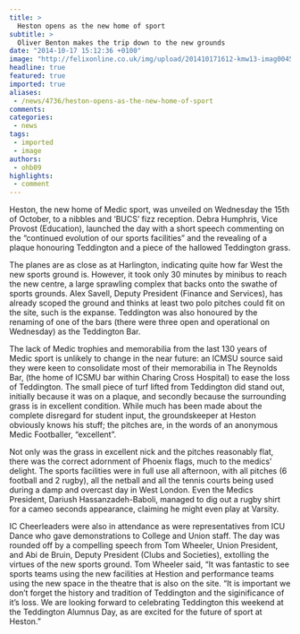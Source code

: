 ```yaml
---
title: >
  Heston opens as the new home of sport
subtitle: >
  Oliver Benton makes the trip down to the new grounds
date: "2014-10-17 15:12:36 +0100"
image: "http://felixonline.co.uk/img/upload/201410171612-kmw13-imag0045.jpg"
headline: true
featured: true
imported: true
aliases:
 - /news/4736/heston-opens-as-the-new-home-of-sport
comments:
categories:
 - news
tags:
 - imported
 - image
authors:
 - ohb09
highlights:
 - comment
---
```


Heston, the new home of Medic sport, was unveiled on Wednesday the 15th of October, to a nibbles and ‘BUCS’ fizz reception. Debra Humphris, Vice Provost (Education), launched the day with a short speech commenting on the “continued evolution of our sports facilities” and the revealing of a plaque honouring Teddington and a piece of the hallowed Teddington grass.

The planes are as close as at Harlington, indicating quite how far West the new sports ground is. However, it took only 30 minutes by minibus to reach the new centre, a large sprawling complex that backs onto the swathe of sports grounds. Alex Savell, Deputy President (Finance and Services), has already scoped the ground and thinks at least two polo pitches could fit on the site, such is the expanse. Teddington was also honoured by the renaming of one of the bars (there were three open and operational on Wednesday) as the Teddington Bar.

The lack of Medic trophies and memorabilia from the last 130 years of Medic sport is unlikely to change in the near future: an ICMSU source said they were keen to consolidate most of their memorabilia in The Reynolds Bar, (the home of ICSMU bar within Charing Cross Hospital) to ease the loss of Teddington. The small piece of turf lifted from Teddington did stand out, initially because it was on a plaque, and secondly because the surrounding grass is in excellent condition. While much has been made about the complete disregard for student input, the groundskeeper at Heston obviously knows his stuff; the pitches are, in the words of an anonymous Medic Footballer, “excellent”.

Not only was the grass in excellent nick and the pitches reasonably flat, there was the correct adornment of Phoenix flags, much to the medics’ delight. The sports facilities were in full use all afternoon, with all pitches (6 football and 2 rugby), all the netball and all the tennis courts being used during a damp and overcast day in West London. Even the Medics President, Dariush Hassanzadeh-Baboli, managed to dig out a rugby shirt for a cameo seconds appearance, claiming he might even play at Varsity.

IC Cheerleaders were also in attendance as were representatives from ICU Dance who gave demonstrations to College and Union staff. The day was rounded off by a compelling speech from Tom Wheeler, Union President, and Abi de Bruin, Deputy President (Clubs and Societies), extolling the virtues of the new sports ground. Tom Wheeler said, “It was fantastic to see sports teams using the new facilities at Hestion and performance teams using the new space in the theatre that is also on the site. “It is important we don’t forget the history and tradition of Teddington and the siginificance of it’s loss. We are looking forward to celebrating Teddington this weekend at the Teddington Alumnus Day, as are excited for the future of sport at Heston.”
